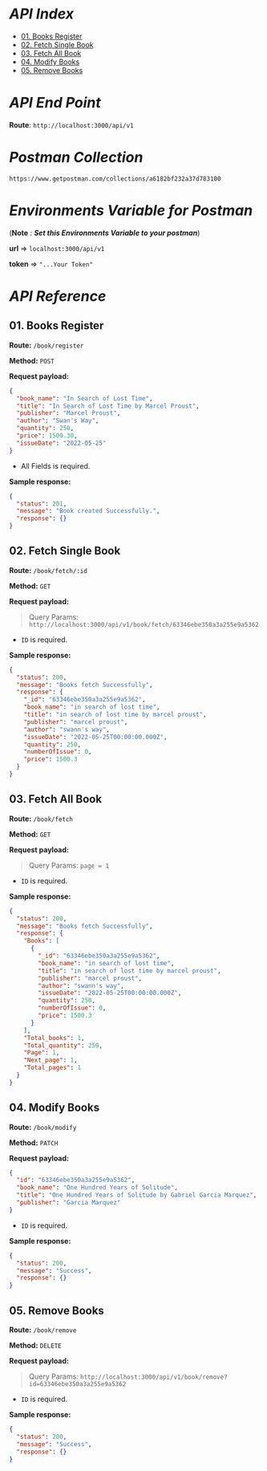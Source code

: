 # _API Index_

- [01. Books Register](#01-books-register)
- [02. Fetch Single Book](#02-fetch-single-book)
- [03. Fetch All Book](#03-fetch-all-book)
- [04. Modify Books](#04-modify-books)
- [05. Remove Books](#05-remove-books)

# _API End Point_

**Route**: `http://localhost:3000/api/v1`

# _Postman Collection_

```
https://www.getpostman.com/collections/a6182bf232a37d783100
```

# _Environments Variable for Postman_

(**Note** : _**Set this Environments Variable to your postman**_)

**url** => `localhost:3000/api/v1`

**token** => `"...Your Token"`

# _API Reference_

## 01. Books Register

**Route:**
`/book/register`

**Method:**
`POST`

**Request payload:**

```json
{
  "book_name": "In Search of Lost Time",
  "title": "In Search of Lost Time by Marcel Proust",
  "publisher": "Marcel Proust",
  "author": "Swan's Way",
  "quantity": 250,
  "price": 1500.30,
  "issueDate": "2022-05-25"
}
```

- All Fields is required.

**Sample response:**

```json
{
  "status": 201,
  "message": "Book created Successfully.",
  "response": {}
}
```

## 02. Fetch Single Book

**Route:**
`/book/fetch/:id`

**Method:**
`GET`

**Request payload:**

> Query Params: `http://localhost:3000/api/v1/book/fetch/63346ebe350a3a255e9a5362`

- `ID` is required.

**Sample response:**

```json
{
  "status": 200,
  "message": "Books fetch Successfully",
  "response": {
    "_id": "63346ebe350a3a255e9a5362",
    "book_name": "in search of lost time",
    "title": "in search of lost time by marcel proust",
    "publisher": "marcel proust",
    "author": "swann's way",
    "issueDate": "2022-05-25T00:00:00.000Z",
    "quantity": 250,
    "numberOfIssue": 0,
    "price": 1500.3
  }
}
```

## 03. Fetch All Book

**Route:**
`/book/fetch`

**Method:**
`GET`

**Request payload:**

> Query Params: `page = 1`

- `ID` is required.

**Sample response:**

```json
{
  "status": 200,
  "message": "Books fetch Successfully",
  "response": {
    "Books": [
      {
        "_id": "63346ebe350a3a255e9a5362",
        "book_name": "in search of lost time",
        "title": "in search of lost time by marcel proust",
        "publisher": "marcel proust",
        "author": "swann's way",
        "issueDate": "2022-05-25T00:00:00.000Z",
        "quantity": 250,
        "numberOfIssue": 0,
        "price": 1500.3
      }
    ],
    "Total_books": 1,
    "Total_quantity": 250,
    "Page": 1,
    "Next_page": 1,
    "Total_pages": 1
  }
}
```


## 04. Modify Books

**Route:**
`/book/modify`

**Method:**
`PATCH`

**Request payload:**

```json
{
  "id": "63346ebe350a3a255e9a5362",
  "book_name": "One Hundred Years of Solitude",
  "title": "One Hundred Years of Solitude by Gabriel Garcia Marquez",
  "publisher": "Garcia Marquez"
}
```
- `ID` is required.

**Sample response:**

```json
{
  "status": 200,
  "message": "Success",
  "response": {}
}
```


## 05. Remove Books

**Route:**
`/book/remove`

**Method:**
`DELETE`

**Request payload:**

> Query Params: `http://localhost:3000/api/v1/book/remove?id=63346ebe350a3a255e9a5362`

- `ID` is required.

**Sample response:**

```json
{
  "status": 200,
  "message": "Success",
  "response": {}
}
```
